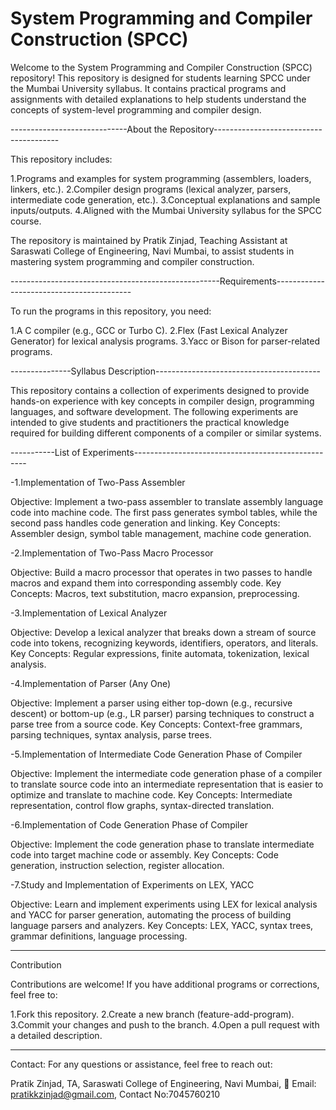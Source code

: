 # System Programming and Compiler Construction (SPCC)

Welcome to the System Programming and Compiler Construction (SPCC) repository! This repository is designed for students learning SPCC under the Mumbai University syllabus. It contains practical programs and assignments with detailed explanations to help students understand the concepts of system-level programming and compiler design.

-----------------------------About the Repository---------------------------------------

This repository includes:

1.Programs and examples for system programming (assemblers, loaders, linkers, etc.).
2.Compiler design programs (lexical analyzer, parsers, intermediate code generation, etc.).
3.Conceptual explanations and sample inputs/outputs.
4.Aligned with the Mumbai University syllabus for the SPCC course.


The repository is maintained by Pratik Zinjad, Teaching Assistant at Saraswati College of Engineering, Navi Mumbai, to assist students in mastering system programming and compiler construction.

----------------------------------------------------Requirements------------------------------------------

To run the programs in this repository, you need:

1.A C compiler (e.g., GCC or Turbo C).
2.Flex (Fast Lexical Analyzer Generator) for lexical analysis programs.
3.Yacc or Bison for parser-related programs.



---------------Syllabus Description-----------------------------------------

This repository contains a collection of experiments designed to provide hands-on experience with key concepts in compiler design, programming languages, and software development. The following experiments are intended to give students and practitioners the practical knowledge required for building different components of a compiler or similar systems.

-----------List of Experiments---------------------------------------------------

-1.Implementation of Two-Pass Assembler

Objective: Implement a two-pass assembler to translate assembly language code into machine code. The first pass generates symbol tables, while the second pass handles code generation and linking.
Key Concepts: Assembler design, symbol table management, machine code generation.


-2.Implementation of Two-Pass Macro Processor

Objective: Build a macro processor that operates in two passes to handle macros and expand them into corresponding assembly code.
Key Concepts: Macros, text substitution, macro expansion, preprocessing.


-3.Implementation of Lexical Analyzer

Objective: Develop a lexical analyzer that breaks down a stream of source code into tokens, recognizing keywords, identifiers, operators, and literals.
Key Concepts: Regular expressions, finite automata, tokenization, lexical analysis.


-4.Implementation of Parser (Any One)

Objective: Implement a parser using either top-down (e.g., recursive descent) or bottom-up (e.g., LR parser) parsing techniques to construct a parse tree from a source code.
Key Concepts: Context-free grammars, parsing techniques, syntax analysis, parse trees.


-5.Implementation of Intermediate Code Generation Phase of Compiler

Objective: Implement the intermediate code generation phase of a compiler to translate source code into an intermediate representation that is easier to optimize and translate to machine code.
Key Concepts: Intermediate representation, control flow graphs, syntax-directed translation.


-6.Implementation of Code Generation Phase of Compiler

Objective: Implement the code generation phase to translate intermediate code into target machine code or assembly.
Key Concepts: Code generation, instruction selection, register allocation.


-7.Study and Implementation of Experiments on LEX, YACC

Objective: Learn and implement experiments using LEX for lexical analysis and YACC for parser generation, automating the process of building language parsers and analyzers.
Key Concepts: LEX, YACC, syntax trees, grammar definitions, language processing.

-----------
Contribution

Contributions are welcome! If you have additional programs or corrections, feel free to:

1.Fork this repository.
2.Create a new branch (feature-add-program).
3.Commit your changes and push to the branch.
4.Open a pull request with a detailed description.

---------------------------------------------------------------------------------------------------------------------------
Contact:
For any questions or assistance, feel free to reach out:

Pratik Zinjad,
TA, Saraswati College of Engineering, Navi Mumbai,
📧 Email: pratikkzinjad@gmail.com,
Contact No:7045760210
